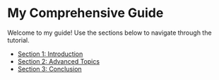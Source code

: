 # My Comprehensive Guide

Welcome to my guide! Use the sections below to navigate through the tutorial.

- [Section 1: Introduction](./section1/)
- [Section 2: Advanced Topics](./section2/)
- [Section 3: Conclusion](./section3/)
